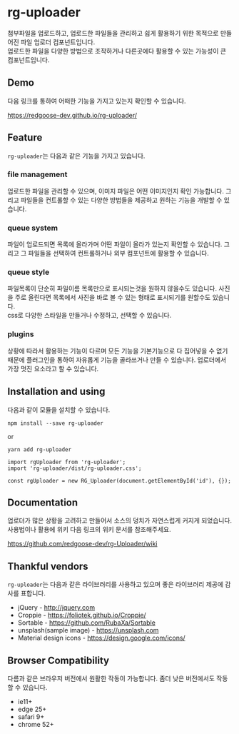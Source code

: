 # rg-uploader

첨부파일을 업로드하고, 업로드한 파일들을 관리하고 쉽게 활용하기 위한 목적으로 만들어진 파일 업로더 컴포넌트입니다.  
업로드한 파일을 다양한 방법으로 조작하거나 다른곳에다 활용할 수 있는 가능성이 큰 컴포넌트입니다.



## Demo

다음 링크를 통하여 어떠한 기능을 가지고 있는지 확인할 수 있습니다.

https://redgoose-dev.github.io/rg-uploader/



## Feature

`rg-uploader`는 다음과 같은 기능을 가지고 있습니다.

### file management

업로드한 파일을 관리할 수 있으며, 이미지 파일은 어떤 이미지인지 확인 가능합니다. 그리고 파일들을 컨트롤할 수 있는 다양한 방법들을 제공하고 원하는 기능을 개발할 수 있습니다.

### queue system

파일이 업로드되면 목록에 올라가며 어떤 파일이 올라가 있는지 확인할 수 있습니다. 그리고 그 파일들을 선택하여 컨트롤하거나 외부 컴포넌트에 활용할 수 있습니다.

### queue style

파일목록이 단순히 파일이름 목록만으로 표시되는것을 원하지 않을수도 있습니다. 사진을 주로 올린다면 목록에서 사진을 바로 볼 수 있는 형태로 표시되기를 원할수도 있습니다.  
css로 다양한 스타일을 만들거나 수정하고, 선택할 수 있습니다.

### plugins

상황에 따라서 활용하는 기능이 다르며 모든 기능을 기본기능으로 다 집어넣을 수 없기 때문에 플러그인을 통하여 자유롭게 기능을 골라쓰거나 만들 수 있습니다.
업로더에서 가장 멋진 요소라고 할 수 있습니다.



## Installation and using

다음과 같이 모듈을 설치할 수 있습니다.

```
npm install --save rg-uploader
```
or
```
yarn add rg-uploader
```

```
import rgUploader from 'rg-uploader';
import 'rg-uploader/dist/rg-uploader.css';

const rgUploader = new RG_Uploader(document.getElementById('id'), {});
```



## Documentation

업로더가 많은 상황을 고려하고 만들어서 소스의 덩치가 자연스럽게 커지게 되었습니다.  
사용법이나 활용에 위키 다음 링크의 위키 문서를 참조해주세요.

https://github.com/redgoose-dev/rg-Uploader/wiki



## Thankful vendors

`rg-uploader`는 다음과 같은 라이브러리를 사용하고 있으며 좋은 라이브러리 제공에 감사를 표합니다.

* jQuery - http://jquery.com
* Croppie - https://foliotek.github.io/Croppie/
* Sortable - https://github.com/RubaXa/Sortable
* unsplash(sample image) - https://unsplash.com
* Material design icons - https://design.google.com/icons/



## Browser Compatibility

다름과 같은 브라우저 버전에서 원활한 작동이 가능합니다. 좀더 낮은 버전에서도 작동할 수 있습니다.

* ie11+
* edge 25+
* safari 9+
* chrome 52+
